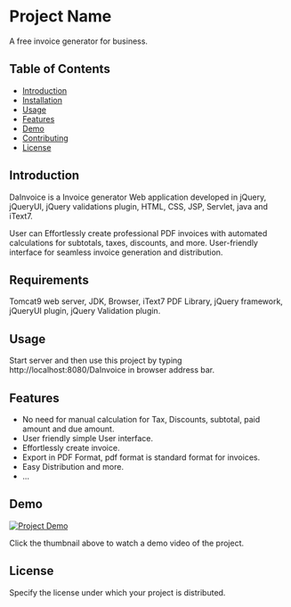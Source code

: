 # Project Name
A free invoice generator for business.

## Table of Contents
- [Introduction](#introduction)
- [Installation](#installation)
- [Usage](#usage)
- [Features](#features)
- [Demo](#demo)
- [Contributing](#contributing)
- [License](#license)

## Introduction
DaInvoice is a Invoice generator Web application developed in jQuery, jQueryUI, jQuery validations plugin, HTML, CSS, JSP, Servlet, java and iText7.

User can Effortlessly create professional PDF invoices with automated calculations for subtotals, taxes, discounts, and more. User-friendly interface for seamless invoice generation and distribution.

## Requirements
Tomcat9 web server, JDK, Browser, iText7 PDF Library, jQuery framework, jQueryUI plugin, jQuery Validation plugin.

## Usage
Start server and then use this project by typing http://localhost:8080/DaInvoice in browser address bar.

## Features
- No need for manual calculation for Tax, Discounts, subtotal, paid amount and due amount.
- User friendly simple User interface.
- Effortlessly create invoice.
- Export in PDF Format, pdf format is standard format for invoices.
- Easy Distribution and more.
- ...

## Demo
[![Project Demo](https://img.youtube.com/vi/LvItYcE6Gzw/0.jpg)](https://youtu.be/LvItYcE6Gzw)

Click the thumbnail above to watch a demo video of the project.

## License
Specify the license under which your project is distributed.

